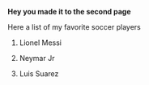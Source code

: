 **Hey you made it to the second page**

Here a list of my favorite soccer players
<!-- OL -->

1. Lionel Messi

2. Neymar Jr

3. Luis Suarez
